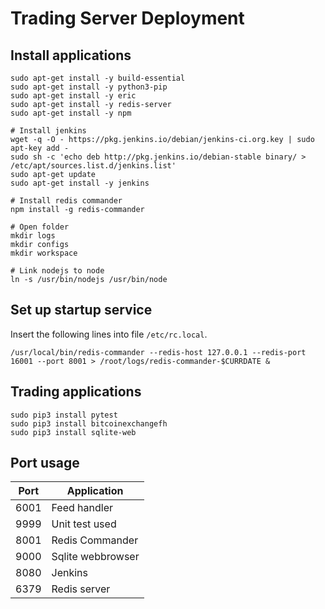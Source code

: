 # Trading Server Deployment


## Install applications

```
sudo apt-get install -y build-essential 
sudo apt-get install -y python3-pip 
sudo apt-get install -y eric 
sudo apt-get install -y redis-server 
sudo apt-get install -y npm 

# Install jenkins
wget -q -O - https://pkg.jenkins.io/debian/jenkins-ci.org.key | sudo apt-key add -
sudo sh -c 'echo deb http://pkg.jenkins.io/debian-stable binary/ > /etc/apt/sources.list.d/jenkins.list'
sudo apt-get update
sudo apt-get install -y jenkins

# Install redis commander
npm install -g redis-commander

# Open folder
mkdir logs
mkdir configs
mkdir workspace

# Link nodejs to node
ln -s /usr/bin/nodejs /usr/bin/node
```

## Set up startup service

Insert the following lines into file ```/etc/rc.local```.

```
/usr/local/bin/redis-commander --redis-host 127.0.0.1 --redis-port 16001 --port 8001 > /root/logs/redis-commander-$CURRDATE &

```

## Trading applications

```
sudo pip3 install pytest
sudo pip3 install bitcoinexchangefh
sudo pip3 install sqlite-web
```

## Port usage

|Port  |Application       |
|------|------------------|
|6001  |Feed handler      |
|9999  |Unit test used    |
|8001  |Redis Commander   |
|9000  |Sqlite webbrowser |
|8080  |Jenkins           |
|6379  |Redis server      |